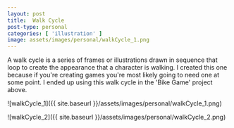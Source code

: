 ```yaml
---
layout: post
title:  Walk Cycle
post-type: personal
categories: [ 'illustration' ]
image: assets/images/personal/walkCycle_1.png
---
```


A walk cycle is a series of frames or illustrations drawn in sequence that loop to create the appearance that a character is walking.  I created this one because if you're creating games you're most likely going to need one at some point. I ended up using this walk cycle in the 'Bike Game' project above.

![walkCycle_1]({{ site.baseurl }}/assets/images/personal/walkCycle_1.png)

![walkCycle_2]({{ site.baseurl }}/assets/images/personal/walkCycle_2.png)